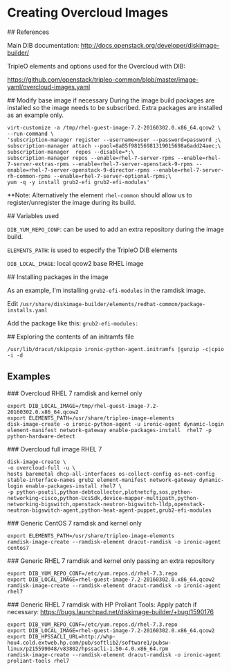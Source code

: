 # Creating Overcloud Images
## References

Main DIB documentation: http://docs.openstack.org/developer/diskimage-builder/

TripleO elements and options used for the Overcloud with DIB:

https://github.com/openstack/tripleo-common/blob/master/image-yaml/overcloud-images.yaml


## Modify base image if necessary
During the image build packages are installed so the image needs to be subscribed. Extra packages are installed as an example only.
```
virt-customize -a /tmp/rhel-guest-image-7.2-20160302.0.x86_64.qcow2 \
--run-command \
'subscription-manager register --username=user --password=password ;\
subscription-manager attach --pool=8a85f98156981319015698a6add24aec;\
subscription-manager  repos --disable=*;\
subscription-manager repos --enable=rhel-7-server-rpms --enable=rhel-7-server-extras-rpms --enable=rhel-7-server-openstack-9-rpms --enable=rhel-7-server-openstack-9-director-rpms --enable=rhel-7-server-rh-common-rpms --enable=rhel-7-server-optional-rpms;\
yum -q -y install grub2-efi grub2-efi-modules'
```

**Note: Alternatively the element ```rhel-common``` should allow us to register/unregister the image during its build.

## Variables used

```DIB_YUM_REPO_CONF```: can be used to add an extra repository during the image build.

```ELEMENTS_PATH```: is used to especify the TripleO DIB elements

```DIB_LOCAL_IMAGE```: local qcow2 base RHEL image

## Installing packages in the image

As an example, I'm installing ``grub2-efi-modules`` in the ramdisk image.

Edit ```/usr/share/diskimage-builder/elements/redhat-common/package-installs.yaml```

Add the package like this: ```grub2-efi-modules:```

## Exploring the contents of an initramfs file

```/usr/lib/dracut/skipcpio ironic-python-agent.initramfs |gunzip -c|cpio -i -d```

## Examples
### Overcloud RHEL 7 ramdisk and kernel only

```
export DIB_LOCAL_IMAGE=/tmp/rhel-guest-image-7.2-20160302.0.x86_64.qcow2
export ELEMENTS_PATH=/usr/share/tripleo-image-elements
disk-image-create -o ironic-python-agent -u ironic-agent dynamic-login element-manifest network-gateway enable-packages-install  rhel7 -p python-hardware-detect
```

### Overcloud full image RHEL 7 
```
disk-image-create \
-o overcloud-full -u \
hosts baremetal dhcp-all-interfaces os-collect-config os-net-config stable-interface-names grub2 element-manifest network-gateway dynamic-login enable-packages-install rhel7 \
-p python-psutil,python-debtcollector,plotnetcfg,sos,python-networking-cisco,python-UcsSdk,device-mapper-multipath,python-networking-bigswitch,openstack-neutron-bigswitch-lldp,openstack-neutron-bigswitch-agent,python-heat-agent-puppet,grub2-efi-modules
```
### Generic CentOS 7 ramdisk and kernel only
```
export ELEMENTS_PATH=/usr/share/tripleo-image-elements
ramdisk-image-create --ramdisk-element dracut-ramdisk -o ironic-agent centos7
```
### Generic RHEL 7 ramdisk and kernel only passing an extra repository
```
export DIB_YUM_REPO_CONF=/etc/yum.repos.d/rhel-7.3.repo
export DIB_LOCAL_IMAGE=rhel-guest-image-7.2-20160302.0.x86_64.qcow2
ramdisk-image-create --ramdisk-element dracut-ramdisk -o ironic-agent rhel7
```
### Generic RHEL 7 ramdisk with HP Proliant Tools:
Apply patch if necessary: https://bugs.launchpad.net/diskimage-builder/+bug/1590176
```
export DIB_YUM_REPO_CONF=/etc/yum.repos.d/rhel-7.3.repo
export DIB_LOCAL_IMAGE=rhel-guest-image-7.2-20160302.0.x86_64.qcow2
export DIB_HPSSACLI_URL=http://whp-hou4.cold.extweb.hp.com/pub/softlib2/software1/pubsw-linux/p215599048/v83802/hpssacli-1.50-4.0.x86_64.rpm
ramdisk-image-create --ramdisk-element dracut-ramdisk -o ironic-agent proliant-tools rhel7
```
